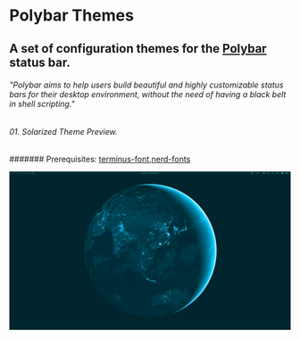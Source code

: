 # Polybar Themes
## A set of configuration themes for the [Polybar](https://github.com/polybar/polybar) status bar.

###### "Polybar aims to help users build beautiful and highly customizable status bars for their desktop environment, without the need of having a black belt in shell scripting."
 
###### 01. Solarized Theme Preview.
####### Prerequisites: [terminus-font](https://aur.archlinux.org/packages/terminus-font-ttf),[nerd-fonts](https://aur.archlinux.org/packages/nerd-fonts-complete)


![image](https://github.com/michell-dev/polybar-themes/blob/main/Previews/solarized.png?=400x250)
